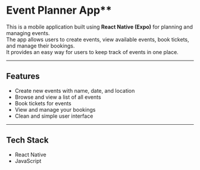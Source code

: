 # Event Planner App**

This is a mobile application built using **React Native (Expo)** for planning and managing events.  
The app allows users to create events, view available events, book tickets, and manage their bookings.  
It provides an easy way for users to keep track of events in one place.

---

## Features
- Create new events with name, date, and location
- Browse and view a list of all events
- Book tickets for events
- View and manage your bookings
- Clean and simple user interface

---

## Tech Stack
- React Native 
- JavaScript 

